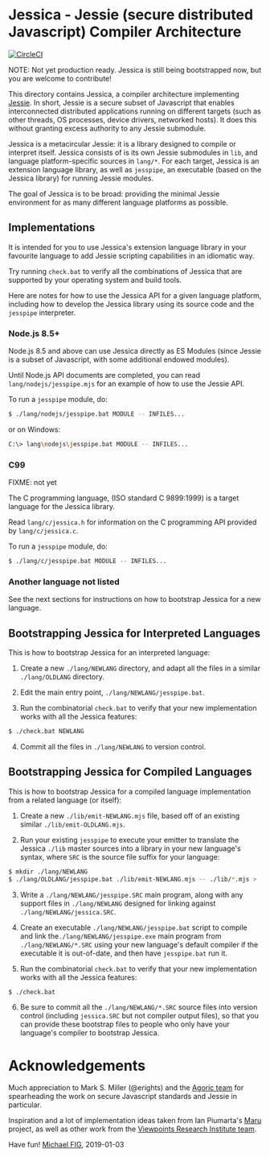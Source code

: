 # Jessica - Jessie (secure distributed Javascript) Compiler Architecture

[![CircleCI](https://circleci.com/gh/michaelfig/jessica.svg?style=svg)](https://circleci.com/gh/michaelfig/jessica)

NOTE: Not yet production ready.  Jessica is still being bootstrapped now, but you are welcome to contribute!

This directory contains Jessica, a compiler architecture implementing [Jessie](https://github.com/Agoric/Jessie).  In short, Jessie is a secure subset of Javascript that enables interconnected distributed applications running on different targets (such as other threads, OS processes, device drivers, networked hosts).  It does this without granting excess authority to any Jessie submodule.

Jessica is a metacircular Jessie: it is a library designed to compile or interpret itself.  Jessica consists of is its own Jessie submodules in `lib`, and language platform-specific sources in `lang/*`.  For each target, Jessica is an extension language library, as well as `jesspipe`, an executable (based on the Jessica library) for running Jessie modules.

The goal of Jessica is to be broad: providing the minimal Jessie environment for as many different language platforms as possible.

## Implementations

It is intended for you to use Jessica's extension language library in your favourite language to add Jessie scripting capabilities in an idiomatic way.

Try running `check.bat` to verify all the combinations of Jessica that are supported by your operating system and build tools.

Here are notes for how to use the Jessica API for a given language platform, including how to develop the Jessica library using its source code and the `jesspipe` interpreter.

### Node.js 8.5+

Node.js 8.5 and above can use Jessica directly as ES Modules (since Jessie is a subset of Javascript, with some additional endowed modules).

Until Node.js API documents are completed, you can read `lang/nodejs/jesspipe.mjs` for an example of how to use the Jessie API.

To run a `jesspipe` module, do:

```sh
$ ./lang/nodejs/jesspipe.bat MODULE -- INFILES...
```

or on Windows:

```sh
C:\> lang\nodejs\jesspipe.bat MODULE -- INFILES...
```

### C99

FIXME: not yet

The C programming language, (ISO standard C 9899:1999) is a target language for the Jessica library.

Read `lang/c/jessica.h` for information on the C programming API provided by `lang/c/jessica.c`.

To run a `jesspipe` module, do:

```sh
$ ./lang/c/jesspipe.bat MODULE -- INFILES...
```

### Another language not listed

See the next sections for instructions on how to bootstrap Jessica for a new language.

## Bootstrapping Jessica for Interpreted Languages

This is how to bootstrap Jessica for an interpreted language:

1. Create a new `./lang/NEWLANG` directory, and adapt all the files in a similar `./lang/OLDLANG` directory.

2. Edit the main entry point, `./lang/NEWLANG/jesspipe.bat`.

3. Run the combinatorial `check.bat` to verify that your new implementation works with all the Jessica features:

```sh
$ ./check.bat NEWLANG
```

4. Commit all the files in `./lang/NEWLANG` to version control.

## Bootstrapping Jessica for Compiled Languages

This is how to bootstrap Jessica for a compiled language
implementation from a related language (or itself):

1. Create a new `./lib/emit-NEWLANG.mjs` file, based off of an existing similar `./lib/emit-OLDLANG.mjs`.

2. Run your existing `jesspipe` to execute your emitter to translate the Jessica `./lib` master sources into a library in your new language's syntax, where `SRC` is the source file suffix for your language:

```sh
$ mkdir ./lang/NEWLANG
$ ./lang/OLDLANG/jesspipe.bat ./lib/emit-NEWLANG.mjs -- ./lib/*.mjs > ./lang/NEWLANG/jessica.SRC
```

3. Write a `./lang/NEWLANG/jesspipe.SRC` main program, along with any support files in `./lang/NEWLANG` designed for linking against `./lang/NEWLANG/jessica.SRC`.

4. Create an executable `./lang/NEWLANG/jesspipe.bat` script to compile and link the`./lang/NEWLANG/jesspipe.exe` main program from `./lang/NEWLANG/*.SRC` using your new language's default compiler if the executable it is out-of-date, and then have `jesspipe.bat` run it.

5. Run the combinatorial `check.bat` to verify that your new implementation works with all the Jessica features:

```sh
$ ./check.bat
```

6. Be sure to commit all the `./lang/NEWLANG/*.SRC` source files into version control (including `jessica.SRC` but not compiler output files), so that you can provide these bootstrap files to people who only have your language's compiler to bootstrap Jessica.


# Acknowledgements

Much appreciation to Mark S. Miller (@erights) and the [Agoric team](https://agoric.com/) for spearheading the work on secure Javascript standards and Jessie in particular.

Inspiration and a lot of implementation ideas taken from Ian Piumarta's [Maru](http://piumarta.com/software/maru/) project, as well as other work from the [Viewpoints Research Institute team](http://vpri.org/).

Have fun!
[Michael FIG](mailto:michael+jessica@fig.org), 2019-01-03
